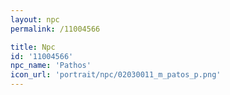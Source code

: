 ```yaml
---
layout: npc
permalink: /11004566

title: Npc
id: '11004566'
npc_name: 'Pathos'
icon_url: 'portrait/npc/02030011_m_patos_p.png'
---
```

